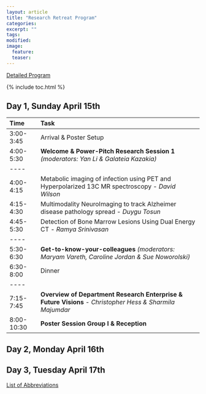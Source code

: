 ```yaml
---
layout: article
title: "Research Retreat Program"
categories:
excerpt: ""
tags:
modified:
image:
  feature:
  teaser:  
---
```


<a href="{{ site.url }}/pdfs/Retreat_Agenda_final.pdf" class="btn"> Detailed Program </a>

{% include toc.html %}

## Day 1, Sunday April 15th


| Time             | Task    |
|:-----------------|:--------|
| 3:00-3:45   | <span class="badge warning">Arrival &  Poster Setup</span> |
| 4:00-5:30   | **Welcome & Power-Pitch Research Session 1** ​<cite>(moderators: Yan Li & Galateia Kazakia)</cite> |
|----
| 4:00-4:15   | Metabolic imaging of infection using PET and Hyperpolarized 13C MR spectroscopy - <cite>David Wilson</cite> |
| 4:15-4:30   | Multimodality NeuroImaging to track Alzheimer disease pathology spread - <cite>Duygu Tosun</cite> |
| 4:45-5:30   | Detection of Bone Marrow Lesions Using Dual Energy CT - <cite>Ramya Srinivasan</cite> |
|----
| 5:30-6:30   | **Get-to-know-your-colleagues** <cite>(moderators: Maryam Vareth, Caroline Jordan & Sue Noworolski)</cite> |
| 6:30-8:00   | <span class="badge warning">Dinner</span> |
|----
| 7:15-7:45   | **Overview of Department Research Enterprise & Future Visions** - <cite>Christopher Hess & Sharmila Majumdar</cite> |
| 8:00-10:30  |  **Poster Session Group I & Reception** |

## Day 2, Monday April 16th

## Day 3, Tuesday April 17th


<a href="{{ site.url }}/pdfs/ListOfAbbreviations.pdf" class="btn"> List of Abbreviations </a>


